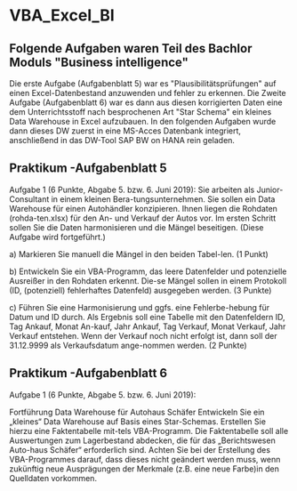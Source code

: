 # VBA_Excel_BI

## Folgende Aufgaben waren Teil des Bachlor Moduls "Business intelligence"

Die erste Aufgabe (Aufgabenblatt 5) war es "Plausibilitätsprüfungen" auf einen Excel-Datenbestand anzuwenden und fehler zu erkennen.
Die Zweite Aufgabe (Aufgabenblatt 6) war es dann aus diesen korrigierten Daten eine dem Unterrichtsstoff nach besprochenen Art "Star Schema" ein kleines Data Warehouse in Excel aufzubauen. In den folgenden Aufgaben wurde dann dieses DW zuerst in eine MS-Acces Datenbank integriert, anschließend in das DW-Tool SAP BW on HANA rein geladen.

## Praktikum -Aufgabenblatt 5
Aufgabe 1 (6 Punkte, Abgabe 5. bzw. 6. Juni 2019):
Sie arbeiten als Junior-Consultant in einem kleinen Bera-tungsunternehmen. Sie sollen ein Data Warehouse für einen Autohändler konzipieren. Ihnen liegen die Rohdaten (rohda-ten.xlsx) für den An- und Verkauf der Autos vor. Im ersten Schritt sollen Sie die Daten harmonisieren und die Mängel beseitigen. (Diese Aufgabe wird fortgeführt.)

a) Markieren Sie manuell die Mängel in den beiden Tabel-len. (1 Punkt)

b) Entwickeln Sie ein VBA-Programm, das leere Datenfelder und potenzielle Ausreißer in den Rohdaten erkennt. Die-se Mängel sollen in einem Protokoll (ID, (potenziell) fehlerhaftes Datenfeld) ausgegeben werden. (3 Punkte)

c) Führen Sie eine Harmonisierung und ggfs. eine Fehlerbe-hebung für Datum und ID durch. Als Ergebnis soll eine Tabelle mit den Datenfeldern ID, Tag Ankauf, Monat An-kauf, Jahr Ankauf, Tag Verkauf, Monat Verkauf, Jahr Verkauf entstehen. Wenn der Verkauf noch nicht erfolgt ist, dann soll der 31.12.9999 als Verkaufsdatum ange-nommen werden. (2 Punkte)


## Praktikum -Aufgabenblatt 6
Aufgabe 1 (6 Punkte, Abgabe 5. bzw. 6. Juni 2019):

Fortführung Data Warehouse für Autohaus Schäfer
Entwickeln Sie ein „kleines“ Data Warehouse auf Basis eines Star-Schemas. Erstellen Sie hierzu eine Faktentabelle mit-tels VBA-Programm. Die Faktentabelle soll alle Auswertungen zum Lagerbestand abdecken, die für das „Berichtswesen Auto-haus Schäfer“ erforderlich sind.
Achten Sie bei der Erstellung des VBA-Programmes darauf, dass dieses nicht geändert werden muss, wenn zukünftig neue Ausprägungen der Merkmale (z.B. eine neue Farbe)in den Quelldaten vorkommen.
